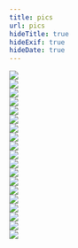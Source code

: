 ```yaml
---
title: pics
url: pics
hideTitle: true
hideExif: true
hideDate: true
---
```


<img src="/squash_pics/1.jpg"> <br>
<img src="/squash_pics/2.jpg"> <br>
<img src="/squash_pics/3.jpg"> <br>
<img src="/squash_pics/4.jpg"> <br>
<img src="/squash_pics/5.jpg"> <br>
<img src="/squash_pics/6.jpg"> <br>
<img src="/squash_pics/7.jpg"> <br>
<img src="/squash_pics/8.jpg"> <br>
<img src="/squash_pics/9.jpg"> <br>
<img src="/squash_pics/10.jpg"> <br>
<img src="/squash_pics/11.jpg"> <br>
<img src="/squash_pics/12.jpg"> <br>
<img src="/squash_pics/13.jpg"> <br>
<img src="/squash_pics/14.jpg"> <br>
<img src="/squash_pics/15.jpg"> <br>
<img src="/squash_pics/16.jpg"> <br>
<img src="/squash_pics/17.jpg"> <br>
<img src="/squash_pics/18.jpg"> <br>
<img src="/squash_pics/19.jpg"> <br>